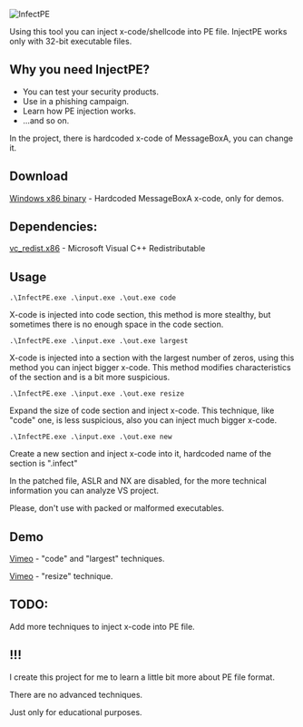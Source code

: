 ![InfectPE](https://cloud.githubusercontent.com/assets/16405698/25353873/cf8d1058-2941-11e7-806a-b8f41f4f906e.png)

Using this tool you can inject x-code/shellcode into PE file.
InjectPE works only with 32-bit executable files.

## Why you need InjectPE?
* You can test your security products.
* Use in a phishing campaign.
* Learn how PE injection works.
* ...and so on.

In the project, there is hardcoded x-code of MessageBoxA, you can change it.

## Download
[Windows x86 binary](https://github.com/secrary/InfectPE/releases) - Hardcoded MessageBoxA x-code, only for demos.
## Dependencies: 
[vc_redist.x86](https://www.microsoft.com/en-us/download/details.aspx?id=53840) - Microsoft Visual C++ Redistributable

## Usage
```
.\InfectPE.exe .\input.exe .\out.exe code
```
X-code is injected into code section, this method is more stealthy, but sometimes there is no enough space in the code section.

```
.\InfectPE.exe .\input.exe .\out.exe largest
```

X-code is injected into a section with the largest number of zeros, using this method you can inject bigger x-code. This method modifies characteristics of the section and is a bit more suspicious.

```
.\InfectPE.exe .\input.exe .\out.exe resize
```
Expand the size of code section and inject x-code. This technique, like "code" one, is less suspicious, also you can inject much bigger x-code.

```
.\InfectPE.exe .\input.exe .\out.exe new
```
Create a new section and inject x-code into it, hardcoded name of the section is ".infect"

In the patched file, ASLR and NX are disabled, for the more technical information you can analyze VS project.

Please, don't use with packed or malformed executables.

## Demo
[Vimeo](https://vimeo.com/214230957) - "code" and "largest" techniques.

[Vimeo](https://vimeo.com/214506728) - "resize" technique.

## TODO: 
Add more techniques to inject x-code into PE file.

## !!!
I create this project for me to learn a little bit more about PE file format. 

There are no advanced techniques. 

Just only for educational purposes.
